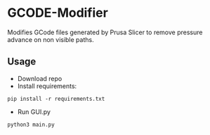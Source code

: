 # GCODE-Modifier
Modifies GCode files generated by Prusa Slicer to remove pressure advance on non visible paths.
## Usage
- Download repo
- Install requirements:
```
pip install -r requirements.txt
```
- Run GUI.py
```
python3 main.py
```
